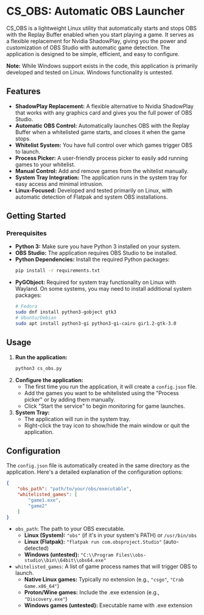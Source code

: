 # CS_OBS: Automatic OBS Launcher

CS_OBS is a lightweight Linux utility that automatically starts and stops OBS with the Replay Buffer enabled when you start playing a game. It serves as a flexible replacement for Nvidia ShadowPlay, giving you the power and customization of OBS Studio with automatic game detection. The application is designed to be simple, efficient, and easy to configure.

**Note:** While Windows support exists in the code, this application is primarily developed and tested on Linux. Windows functionality is untested.

## Features

- **ShadowPlay Replacement:** A flexible alternative to Nvidia ShadowPlay that works with any graphics card and gives you the full power of OBS Studio.
- **Automatic OBS Control:** Automatically launches OBS with the Replay Buffer when a whitelisted game starts, and closes it when the game stops.
- **Whitelist System:** You have full control over which games trigger OBS to launch.
- **Process Picker:** A user-friendly process picker to easily add running games to your whitelist.
- **Manual Control:** Add and remove games from the whitelist manually.
- **System Tray Integration:** The application runs in the system tray for easy access and minimal intrusion.
- **Linux-Focused:** Developed and tested primarily on Linux, with automatic detection of Flatpak and system OBS installations.

## Getting Started

### Prerequisites

- **Python 3:** Make sure you have Python 3 installed on your system.
- **OBS Studio:** The application requires OBS Studio to be installed.
- **Python Dependencies:** Install the required Python packages:
  ```sh
  pip install -r requirements.txt
  ```
- **PyGObject:** Required for system tray functionality on Linux with Wayland. On some systems, you may need to install additional system packages:
  ```sh
  # Fedora
  sudo dnf install python3-gobject gtk3
  # Ubuntu/Debian
  sudo apt install python3-gi python3-gi-cairo gir1.2-gtk-3.0
  ```

## Usage

1.  **Run the application:**
    ```sh
    python3 cs_obs.py
    ```
2.  **Configure the application:**
    - The first time you run the application, it will create a `config.json` file.
    - Add the games you want to be whitelisted using the "Process picker" or by adding them manually.
    - Click "Start the service" to begin monitoring for game launches.
3.  **System Tray:**
    - The application will run in the system tray.
    - Right-click the tray icon to show/hide the main window or quit the application.

## Configuration

The `config.json` file is automatically created in the same directory as the application. Here's a detailed explanation of the configuration options:

```json
{
    "obs_path": "path/to/your/obs/executable",
    "whitelisted_games": [
        "game1.exe",
        "game2"
    ]
}
```

-   `obs_path`: The path to your OBS executable.
    -   **Linux (System):** `"obs"` (if it's in your system's PATH) or `/usr/bin/obs`
    -   **Linux (Flatpak):** `"flatpak run com.obsproject.Studio"` (auto-detected)
    -   **Windows (untested):** `"C:\\Program Files\\obs-studio\\bin\\64bit\\obs64.exe"`
-   `whitelisted_games`: A list of game process names that will trigger OBS to launch.
    -   **Native Linux games:** Typically no extension (e.g., `"csgo"`, `"Crab Game.x86_64"`)
    -   **Proton/Wine games:** Include the .exe extension (e.g., `"Discovery.exe"`)
    -   **Windows games (untested):** Executable name with .exe extension